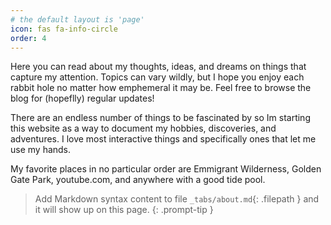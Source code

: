 ```yaml
---
# the default layout is 'page'
icon: fas fa-info-circle
order: 4
---
```

Here you can read about my thoughts, ideas, and dreams on things that capture my attention. Topics can vary wildly, but I hope you enjoy each rabbit hole no matter how emphemeral it may be. Feel free to browse the blog for (hopeflly) regular updates!

There are an endless number of things to be fascinated by so Im starting this website as a way to document my hobbies, discoveries, and adventures. I love most interactive things and specifically ones that let me use my hands.

My favorite places in no particular order are Emmigrant Wilderness, Golden Gate Park, youtube.com, and anywhere with a good tide pool.

> Add Markdown syntax content to file `_tabs/about.md`{: .filepath } and it will show up on this page.
{: .prompt-tip }
